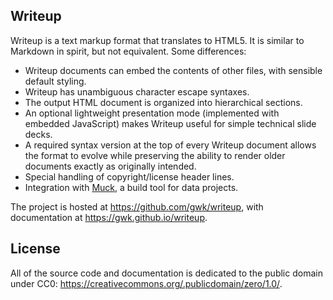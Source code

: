 <section class="S1" id="s0">
  <h1 id="h0">Writeup</h1>
  <p>
    Writeup is a text markup format that translates to HTML5. It is similar to Markdown in spirit, but not equivalent. Some differences:
  </p>
  <ul class="L1">
    <li>Writeup documents can embed the contents of other files, with sensible default styling.</li>
    <li>Writeup has unambiguous character escape syntaxes.</li>
    <li>The output HTML document is organized into hierarchical sections.</li>
    <li>An optional lightweight presentation mode (implemented with embedded JavaScript) makes Writeup useful for simple technical slide decks.</li>
    <li>A required syntax version at the top of every Writeup document allows the format to evolve while preserving the ability to render older documents exactly as originally intended.</li>
    <li>Special handling of copyright/license header lines.</li>
    <li>Integration with <a href="https://gwk.github.io/muck">Muck</a>, a build tool for data projects.</li>
  </ul>
  <p>
    The project is hosted at <a href="https://github.com/gwk/writeup">https://github.com/gwk/writeup</a>, with documentation at <a href="https://gwk.github.io/writeup">https://gwk.github.io/writeup</a>.
  </p>
  <section class="S2" id="s0.1">
    <h2 id="h0.1">License</h2>
    <p>
      All of the source code and documentation is dedicated to the public domain under CC0: <a href="https://creativecommons.org/.publicdomain/zero/1.0/">https://creativecommons.org/.publicdomain/zero/1.0/</a>.
    </p>
  </section>
</section>
